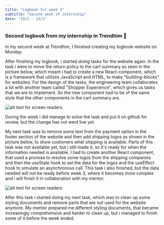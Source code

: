 ```yaml
---
title: "Logbook for week 2" 
subtitle: "Second week of internship"
date: "19/2 - 23/2"
---
```

### **Second logbook from my internship in Trendhim 🚀**

In my second week at Trendhim, I finished creating my logbook-website on Monday.

After finishing my logbook, i started doing tasks for the website again. In the task i were to move the return policy to the cart summary as seen in the picture below, which meant i had to create a new React-component, which is a framework that utilizes JavaScript and HTML, to make "building-blocks" for websites. For the design of the tasks, the engineering team collaborates a lot with another team called "Shopper Experience", which gives us tasks that we are to implement. So the new component had to be of the same style that the other components in the cart summary are.

![alt text for screen readers](/secondweek.png "Second task")

During the week i did manage to solve the task and put it on github for review, but the change has not went live yet.

My next task was to remove some text from the payment option in the footer section of the website and then add shipping logos as shown in the picture below, to show customers what shipping is available. Parts of this task was not available yet, but i still made it, so it's ready for when the information needed is available. I had to create another React component, that used a promise to resolve some logos from the shipping companies and then the useState hook to set the data for the logos and the useEffect hook to simulate an asynchronous call. This task i also finished, but the data needed will not be ready before week 3, where it becomes more complex and i will finish it in collaboration with my mentor.

![alt text for screen readers](/secondweek2.png "Third task")

After this task i started doing my next task, which was to clean up some styling documents and remove parts that are not used for the website anymore. My mentor prepared me different styling documents, that became increasingly comprehensive and harder to clean up, but i managed to finish some of it before the week ended.
